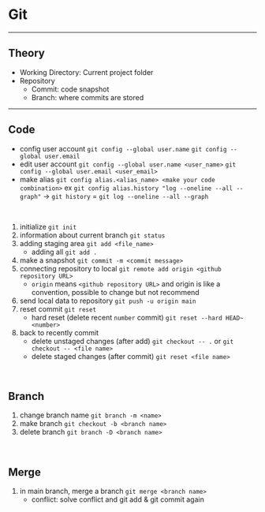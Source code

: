# Git

---

## Theory

- Working Directory: Current project folder
- Repository
  - Commit: code snapshot
  - Branch: where commits are stored

---

## Code

- config user account
  `git config --global user.name`
  `git config --global user.email`
- edit user account
  `git config --global user.name <user_name>`
  `git config --global user.email <user_email>`
- make alias `git config alias.<alias_name> <make your code combination>`
  ex `git config alias.history "log --oneline --all --graph"`
  -> `git history` = `git log --oneline --all --graph`

<Br>

1. initialize `git init`
2. information about current branch `git status`
3. adding staging area `git add <file_name>`
   - adding all `git add .`
4. make a snapshot `git commit -m <commit message>`
5. connecting repository to local `git remote add origin <github repository URL>`
   - `origin` means `<github repository URL>` and origin is like a convention, possible to change but not recommend
6. send local data to repository `git push -u origin main`
7. reset commit `git reset`
   - hard reset (delete recent `number` commit) `git reset --hard HEAD~<number>`
8. back to recently commit
   - delete unstaged changes (after add) `git checkout -- .` or `git checkout -- <file name>`
   - delete staged changes (after commit) `git reset <file name>`

<Br>

## Branch

1. change branch name `git branch -m <name>`
2. make branch `git checkout -b <branch name>`
3. delete branch `git branch -D <branch name>`

<Br>

## Merge

1. in main branch, merge a branch `git merge <branch name>`
   - conflict: solve conflict and git add & git commit again
